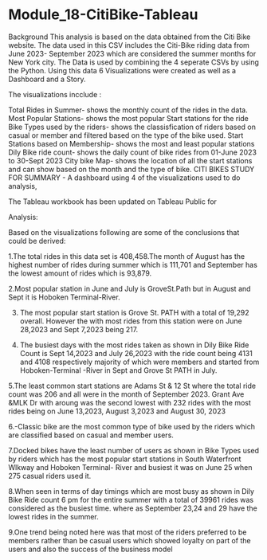 # Module_18-CitiBike-Tableau
Background
This analysis is based on the data obtained from the Citi Bike website. The data used in this CSV includes the Citi-Bike riding data from June 2023- September 2023 which are considered the summer months for New York city.
The Data is used by combining the 4 seperate CSVs by using the Python.
Using this data 6 Visualizations were created as well as a Dashboard and a Story.

The visualizations incclude :

Total Rides in Summer- shows the monthly count of the rides in the data.
Most Popular Stations- shows the most popular Start stations for the ride
Bike Types used by the riders- shows the classisfication of riders based on casual or member and filtered based on the type of the bike used.
Start Stations based on Membership- shows the most and least popular stations 
Dily Bike ride count- shows the daily count of bike rides from 01-June 2023 to 30-Sept 2023
City bike Map- shows the location of all the start stations and can show based on the month and the type of bike.
CITI BIKES STUDY FOR SUMMARY - A dashboard using 4 of the visualizations used to do analysis,

The Tableau workbook has been updated on Tableau Public for 



Analysis:

Based on the  visualizations following are some of the conclusions that could be derived:

1.The total rides in this data set is 408,458.The month of August has the highest number of rides during summer which is 111,701 and September has the lowest amount of rides which is 93,879.

2.Most popular station in June and July is GroveSt.Path but in August and Sept it is Hoboken Terminal-River.

3. The most popular start station is Grove St. PATH with a total of 19,292 overall. However the with most rides from this station were on June 28,2023 and Sept 7,2023 being 217.

4. The busiest days with the most rides taken as shown in Dily Bike Ride Count is Sept 14,2023 and July 26,2023 with the ride count being 4131 and 4108 respectively majority of which were members and started from Hoboken-Terminal -River in Sept and Grove St PATH in July.

5.The least common start stations are Adams St & 12 St where the total ride count was  206 and all were in the month of September 2023. Grant Ave &MLK Dr with aroung was the second lowest with 232 rides with the most rides being on June 13,2023, August 3,2023 and August 30, 2023

6.-Classic bike are the most common type of bike used by the riders which are classified based on casual and member users.

7.Docked bikes have the least number of users as shown in Bike Types used by riders which has the most popular start stations in South Waterfront Wlkway and Hoboken Terminal- River and busiest it was on June 25 when 275 casual riders used it.

8.When seen in terms of day timings which are most busy as shown in Dily Bike Ride count 6 pm for the entire summer with a total of 39961 rides was considered as the busiest time. where as September 23,24 and 29 have the lowest rides in the summer.

9.One trend being noted here was that most of the riders preferred to be members rather than be casual users which showed loyalty on part of the users and also the success of the business model 